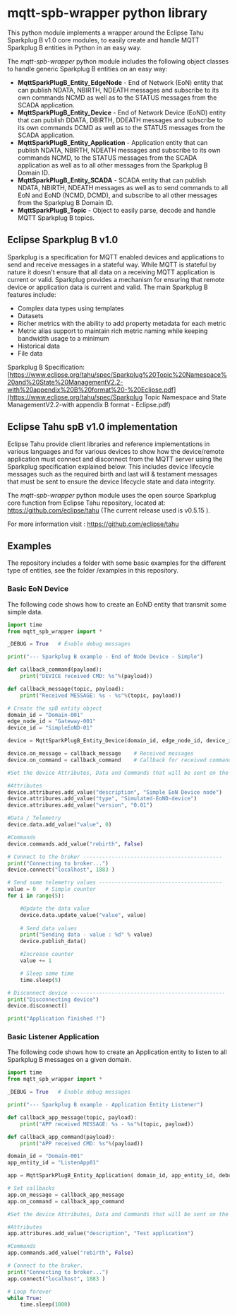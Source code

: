 # mqtt-spb-wrapper python library

This python module implements a wrapper around the Eclipse Tahu Sparkplug B v1.0 core modules, to easily create and handle MQTT Sparkplug B entities in Python in an easy way.

The *mqtt-spb-wrapper* python module includes the following object classes to handle generic Sparkplug B entities on an easy way:

- **MqttSparkPlugB_Entity_EdgeNode** - End of Network (EoN) entity that can publish NDATA, NBIRTH, NDEATH messages and subscribe to its own commands NCMD as well as to the STATUS messages from the SCADA application.
- **MqttSparkPlugB_Entity_Device** - End of Network Device (EoND) entity that can publish DDATA, DBIRTH, DDEATH messages and subscribe to its own commands DCMD as well as to the STATUS messages from the SCADA application.
- **MqttSparkPlugB_Entity_Application** - Application entity that can publish NDATA, NBIRTH, NDEATH messages and subscribe to its own commands NCMD, to the STATUS messages from the SCADA application as well as to all other messages from the Sparkplug B Domain ID.
- **MqttSparkPlugB_Entity_SCADA** - SCADA entity that can publish NDATA, NBIRTH, NDEATH messages as well as to send commands to all EoN and EoND (NCMD, DCMD), and subscribe to all other messages from the Sparkplug B Domain ID.
- **MqttSparkPlugB_Topic** - Object to easily parse, decode and handle MQTT Sparkplug B topics.



## Eclipse Sparkplug B v1.0

Sparkplug is a specification for MQTT enabled devices and applications to send and receive messages in a stateful way. While MQTT is stateful by nature it doesn't ensure that all data on a receiving MQTT application is current or valid. Sparkplug provides a mechanism for ensuring that remote device or application data is current and valid. The main Sparkplug B features include:

- Complex data types using templates
- Datasets
- Richer metrics with the ability to add property metadata for each metric
- Metric alias support to maintain rich metric naming while keeping bandwidth usage to a minimum
- Historical data
- File data

Sparkplug B Specification: [https://www.eclipse.org/tahu/spec/Sparkplug%20Topic%20Namespace%20and%20State%20ManagementV2.2-with%20appendix%20B%20format%20-%20Eclipse.pdf](https://www.eclipse.org/tahu/spec/Sparkplug Topic Namespace and State ManagementV2.2-with appendix B format - Eclipse.pdf)



## Eclipse Tahu spB v1.0 implementation

Eclipse Tahu provide client libraries and reference implementations in various languages and for various devices to show how the device/remote application must connect and disconnect from the MQTT server using the Sparkplug specification explained below.  This includes device lifecycle messages such as the required birth and last will & testament messages that must be sent to ensure the device lifecycle state and data integrity.

The *mqtt-spb-wrapper* python module uses the open source Sparkplug core function from Eclipse Tahu repository, located at: https://github.com/eclipse/tahu (The current release used is v0.5.15 ).

For more information visit : https://github.com/eclipse/tahu



## Examples

The repository includes a folder with some basic examples for the different type of entities, see the folder /examples in this repository.

### Basic EoN Device

The following code shows how to create an EoND entity that transmit some simple data.

```python
import time
from mqtt_spb_wrapper import *

_DEBUG = True   # Enable debug messages

print("--- Sparkplug B example - End of Node Device - Simple")

def callback_command(payload):
    print("DEVICE received CMD: %s"%(payload))

def callback_message(topic, payload):
    print("Received MESSAGE: %s - %s"%(topic, payload))

# Create the spB entity object
domain_id = "Domain-001"
edge_node_id = "Gateway-001"
device_id = "SimpleEoND-01"

device = MqttSparkPlugB_Entity_Device(domain_id, edge_node_id, device_id, _DEBUG )

device.on_message = callback_message    # Received messages
device.on_command = callback_command    # Callback for received commands

#Set the device Attributes, Data and Commands that will be sent on the DBIRTH message --------------------------

#Attributes
device.attribures.add_value("description", "Simple EoN Device node")
device.attribures.add_value("type", "Simulated-EoND-device")
device.attribures.add_value("version", "0.01")

#Data / Telemetry
device.data.add_value("value", 0)

#Commands
device.commands.add_value("rebirth", False)

# Connect to the broker --------------------------------------------
print("Connecting to broker...")
device.connect("localhost", 1883 )

# Send some telemetry values ---------------------------------------
value = 0   # Simple counter
for i in range(5):

    #Update the data value
    device.data.update_value("value", value)
    
    # Send data values
    print("Sending data - value : %d" % value)
    device.publish_data()

    #Increase counter
    value += 1

    # Sleep some time
    time.sleep(5)

# Disconnect device -------------------------------------------------
print("Disconnecting device")
device.disconnect()

print("Application finished !")
```



### Basic Listener Application

The following code shows how to create an Application entity to listen to all Sparkplug B messages on a given domain.

```python
import time
from mqtt_spb_wrapper import *

_DEBUG = True   # Enable debug messages

print("--- Sparkplug B example - Application Entity Listener")

def callback_app_message(topic, payload):
    print("APP received MESSAGE: %s - %s"%(topic, payload))

def callback_app_command(payload):
    print("APP received CMD: %s"%(payload))

domain_id = "Domain-001"
app_entity_id = "ListenApp01"

app = MqttSparkPlugB_Entity_Application( domain_id, app_entity_id, debug_info=_DEBUG)

# Set callbacks
app.on_message = callback_app_message
app.on_command = callback_app_command

#Set the device Attributes, Data and Commands that will be sent on the DBIRTH message --------------------------

#Attributes
app.attribures.add_value("description", "Test application")

#Commands
app.commands.add_value("rebirth", False)

# Connect to the broker.
print("Connecting to broker...")
app.connect("localhost", 1883 )

# Loop forever
while True:
    time.sleep(1000)
```
